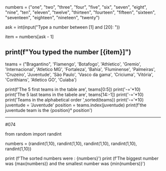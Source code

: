 numbers = ("one", "two", "three", "four", "five", "six", "seven", "eight", "nine", "ten",
           "eleven", "twelve", "thirteen", "fourteen", "fifteen", "sixteen", "seventeen",
           "eighteen", "nineteen", "twenty")
           
ask = int(input("Type a number between [1] and [20]: "))

item = numbers[ask - 1]

print(f"You typed the number [{item}]")
---------------------------------------------------------------------------------------------------------------------------------------------------
    
teams = ("Bragantino", 'Flamengo', 'Botafogo', 'Athletico', 'Gremio', 'Internacional', 'Atletico MG', 'Fortaleza', 'Bahia', 'Fluminense', 'Palmeiras', 'Cruzeiro', 'Juventude', 'São Paulo', 'Vasco da gama', 'Criciuma', 'Vitória', 'Corithians', 'Atletico GO', 'Cuiaba')

print(f'The 5 first teams in the table are', teams[0:5])
print('-='*10)
print('The 5 last teams in the tabele are', teams[14:-1])
print('-='*10)
print('Teams in the alphabetical order ',sorted(teams))
print('-='*10)
juventude = 'Juventude'
position = teams.index(juventude)
print(f'the juventude team is the {position}° position')

---------------------------------------------------------------------------------------------------------------------------------------------------
#074

from random import randint 

numbers = (randint(1,10), randint(1,10), randint(1,10), randint(1,10), randint(1,10))

print (f'The sorted numbers were : {numbers}')
print (f'The biggest number was {max(numbers)} and  the smallest number was {min(numbers)}')
